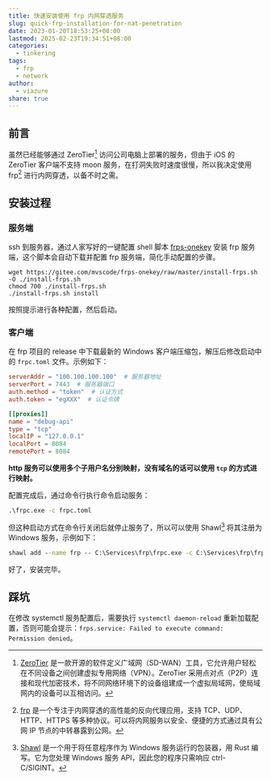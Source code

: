 ```yaml
---
title: 快速安装使用 frp 内网穿透服务
slug: quick-frp-installation-for-nat-penetration
date: 2023-01-20T18:53:25+08:00
lastmod: 2025-02-23T19:34:51+08:00
categories:
  - tinkering
tags:
  - frp
  - network
author:
  - viazure
share: true
---
```


## 前言

虽然已经能够通过 ZeroTier[^1] 访问公司电脑上部署的服务，但由于 iOS 的 ZeroTier 客户端不支持 moon 服务，在打洞失败时速度很慢，所以我决定使用 frp[^2] 进行内网穿透，以备不时之需。

## 安装过程

### 服务端

ssh 到服务器，通过人家写好的一键配置 shell 脚本 [frps-onekey](https://github.com/mvscode/frps-onekey) 安装 frp 服务端，这个脚本会自动下载并配置 frp 服务端，简化手动配置的步骤。

```shell
wget https://gitee.com/mvscode/frps-onekey/raw/master/install-frps.sh -O ./install-frps.sh
chmod 700 ./install-frps.sh
./install-frps.sh install
```

按照提示进行各种配置，然后启动。

### 客户端

在 frp 项目的 release 中下载最新的 Windows 客户端压缩包，解压后修改启动中的 `frpc.toml` 文件。示例如下：

```toml:frpc.toml
serverAddr = "100.100.100.100"  # 服务器地址
serverPort = 7443  # 服务器端口
auth.method = "token"  # 认证方式
auth.token = "egXXX"  # 认证令牌

[[proxies]]
name = "debug-api"
type = "tcp"
localIP = "127.0.0.1"
localPort = 8084
remotePort = 8084
```

**http 服务可以使用多个子用户名分别映射，没有域名的话可以使用 `tcp` 的方式进行映射。**

配置完成后，通过命令行执行命令启动服务：

```cmd
.\frpc.exe -c frpc.toml
```

但这种启动方式在命令行关闭后就停止服务了，所以可以使用 Shawl[^3] 将其注册为 Windows 服务，示例如下：

```cmd
shawl add --name frp -- C:\Services\frp\frpc.exe -c C:\Services\frp\frpc.toml
```

好了，安装完毕。

## 踩坑

在修改 systemctl 服务配置后，需要执行 `systemctl daemon-reload` 重新加载配置，否则可能会提示：`frps.service: Failed to execute command: Permission denied`。

[^1]: [ZeroTier](https://www.zerotier.com/) 是一款开源的软件定义广域网（SD-WAN）工具，它允许用户轻松在不同设备之间创建虚拟专用网络（VPN）。ZeroTier 采用点对点（P2P）连接和现代加密技术，将不同网络环境下的设备组建成一个虚拟局域网，使局域网内的设备可以互相访问。
[^2]: [frp](https://github.com/fatedier/frp) 是一个专注于内网穿透的高性能的反向代理应用，支持 TCP、UDP、HTTP、HTTPS 等多种协议。可以将内网服务以安全、便捷的方式通过具有公网 IP 节点的中转暴露到公网。
[^3]: [Shawl](https://github.com/mtkennerly/shawl) 是一个用于将任意程序作为 Windows 服务运行的包装器，用 Rust 编写。它为您处理 Windows 服务 API，因此您的程序只需响应 ctrl-C/SIGINT。
